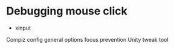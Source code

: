 # Debugging mouse click 

- xinput

Compiz config general options focus prevention
Unity tweak tool
